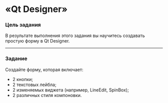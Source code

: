 #  «Qt Designer»

### Цель задания

В результате выполнения этого задания вы научитесь создавать простую форму в Qt Designer.

------


### Задание

Создайте форму, которая включает:
* 2 кнопки;
* 2 текстовых лейбла;
* 2 изменяемых виджета (например, LineEdit, SpinBox);
* 2 различных стиля компоновки.

